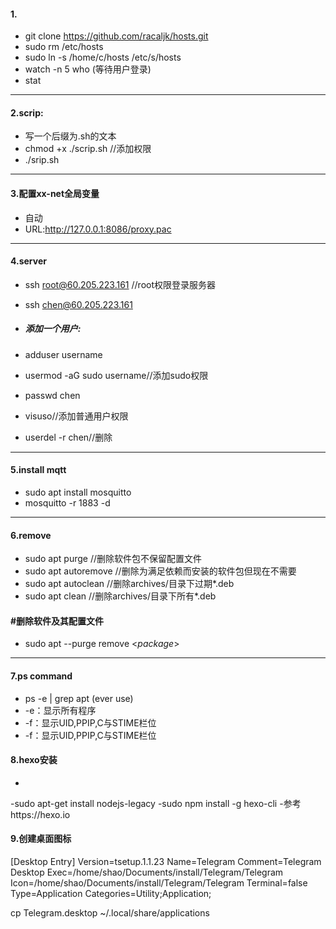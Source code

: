 #### 1.
- git clone https://github.com/racaljk/hosts.git	
- sudo rm /etc/hosts
- sudo ln -s /home/c/hosts /etc/s/hosts
- watch -n 5 who (等待用户登录)
- stat
---
#### 2.scrip:
- 写一个后缀为.sh的文本
- chmod +x ./scrip.sh                            //添加权限
-  ./srip.sh
---
#### 3.配置xx-net全局变量
- 自动
- URL:http://127.0.0.1:8086/proxy.pac
---
#### 4.server
- ssh root@60.205.223.161 			//root权限登录服务器
- ssh chen@60.205.223.161	
- ##### 添加一个用户:
- adduser username
- usermod -aG sudo username//添加sudo权限

- passwd chen
-  visuso//添加普通用户权限
- userdel -r chen//删除
---
#### 5.install mqtt
- sudo apt install mosquitto
- mosquitto -r 1883 -d
---
#### 6.remove
- sudo apt purge <package>   //删除软件包不保留配置文件
- sudo apt autoremove <package>  //删除为满足依赖而安装的软件包但现在不需要
- sudo apt autoclean <package>   //删除archives/目录下过期*.deb
- sudo apt clean <package>       //删除archives/目录下所有*.deb
#### \#删除软件及其配置文件
- sudo apt --purge remove <*package*>
***
#### 7.ps command
- ps -e | grep apt (ever use)
- \-e：显示所有程序
- \-f：显示UID,PPIP,C与STIME栏位
- \-f：显示UID,PPIP,C与STIME栏位
#### 8.hexo安装
-
-sudo apt-get install nodejs-legacy
-sudo npm install -g hexo-cli
-参考https://hexo.io
#### 9.创建桌面图标
[Desktop Entry]
Version=tsetup.1.1.23
Name=Telegram
Comment=Telegram Desktop
Exec=/home/shao/Documents/install/Telegram/Telegram
Icon=/home/shao/Documents/install/Telegram/Telegram
Terminal=false
Type=Application
Categories=Utility;Application;  

cp Telegram.desktop ~/.local/share/applications